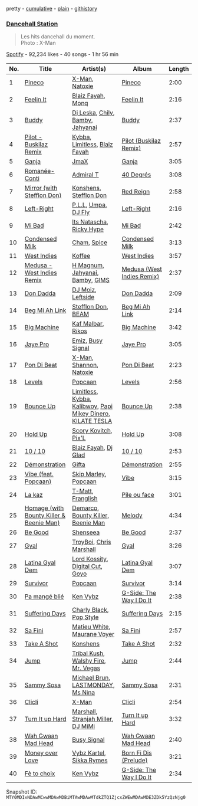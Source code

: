 pretty - [cumulative](/playlists/cumulative/37i9dQZF1DX9QYRS3EMTFh.md) - [plain](/playlists/plain/37i9dQZF1DX9QYRS3EMTFh) - [githistory](https://github.githistory.xyz/mackorone/spotify-playlist-archive/blob/main/playlists/plain/37i9dQZF1DX9QYRS3EMTFh)

### [Dancehall Station](https://open.spotify.com/playlist/37i9dQZF1DX9QYRS3EMTFh)

> Les hits dancehall du moment.<br/>Photo : X\-Man

[Spotify](https://open.spotify.com/user/spotify) - 92,234 likes - 40 songs - 1 hr 56 min

| No. | Title | Artist(s) | Album | Length |
|---|---|---|---|---|
| 1 | [Pineco](https://open.spotify.com/track/4qDJJtpkWQae89a2P7qb90) | [X\-Man](https://open.spotify.com/artist/4VYr2jD1AzhmEyT2L8xTg4), [Natoxie](https://open.spotify.com/artist/1Wqloe5S1i29Ff7YiWg0x5) | [Pineco](https://open.spotify.com/album/5QxDlcE9AY037BkfvJfLfm) | 2:00 |
| 2 | [Feelin It](https://open.spotify.com/track/1PWMtnBP2q2cLH9Hgo5Zw9) | [Blaiz Fayah](https://open.spotify.com/artist/2WyypmYjOdaXg0bXDP67j7), [Monq](https://open.spotify.com/artist/1rJlC9RjWWeFaz8UpFKnrs) | [Feelin It](https://open.spotify.com/album/2VZo9jLksnJRf8HDn7vvkJ) | 2:16 |
| 3 | [Buddy](https://open.spotify.com/track/4T8NIH0KF7vKiNUtOhqJ2d) | [Dj Leska](https://open.spotify.com/artist/6CSKMBCeQhddsPL63zvDhX), [Chily](https://open.spotify.com/artist/0mnNM5o7vtxo3ivC7Tmoah), [Bamby](https://open.spotify.com/artist/1fuooeJa0UywkC89lN5tl6), [Jahyanai](https://open.spotify.com/artist/09FXva53dWku8Gu5N73rR8) | [Buddy](https://open.spotify.com/album/1Z9QBNnfFvtRIJZqwRBd6R) | 2:37 |
| 4 | [Pilot \- Buskilaz Remix](https://open.spotify.com/track/2Ig0TzxuXwelRbjRE5bRJU) | [Kybba](https://open.spotify.com/artist/5I8OAPN5jY1wvHwpnsRRsA), [Limitless](https://open.spotify.com/artist/4ufyMlueg4tz0JcKNQFHCz), [Blaiz Fayah](https://open.spotify.com/artist/2WyypmYjOdaXg0bXDP67j7) | [Pilot \(Buskilaz Remix\)](https://open.spotify.com/album/4IV5r5ibOJSPw1OTlv6xAV) | 2:57 |
| 5 | [Ganja](https://open.spotify.com/track/5Gv89SZih6lHvHpKB1mIhU) | [JmaX](https://open.spotify.com/artist/1bUDh0j68XndR1nE47FjJV) | [Ganja](https://open.spotify.com/album/11W6IsmcsFkOYe54sTRMBf) | 3:05 |
| 6 | [Romanée\-Conti](https://open.spotify.com/track/7uEZPVcmsp8IorKznZGH8w) | [Admiral T](https://open.spotify.com/artist/4TEnXYHvYwoMopWqxeAnTE) | [40 Degrés](https://open.spotify.com/album/1ArULogB9AudyVxXTLvFRq) | 3:08 |
| 7 | [Mirror \(with Stefflon Don\)](https://open.spotify.com/track/76B2JYQBtJIpL36FUvN3rJ) | [Konshens](https://open.spotify.com/artist/3nwYsifpwrKmCIpw4i0HDW), [Stefflon Don](https://open.spotify.com/artist/2ExGrw6XpbtUAJHTLtUXUD) | [Red Reign](https://open.spotify.com/album/4N2Gz4nIXmshjeFSxUhWBz) | 2:58 |
| 8 | [Left\-Right](https://open.spotify.com/track/6zsckO37GEyxy3RtBIv47A) | [P.L.L](https://open.spotify.com/artist/13RiaFe3XEZ4jw8t6YRquf), [Umpa](https://open.spotify.com/artist/0JrChRig4ROmK0AqwZsXXq), [DJ Fly](https://open.spotify.com/artist/03x4T2MRxtCgaGZUGufEQd) | [Left\-Right](https://open.spotify.com/album/09pzat2S8L0CGW53onMIn4) | 2:16 |
| 9 | [Mi Bad](https://open.spotify.com/track/7E9LkIbNwOdTtO5VVKEKCe) | [Its Natascha](https://open.spotify.com/artist/6r5nslEUXZRMW9qpxKvxV6), [Ricky Hype](https://open.spotify.com/artist/3P3VpRsc7DKghhiREMiuVN) | [Mi Bad](https://open.spotify.com/album/1LwTiebowCGjUbVpOsn2rx) | 2:42 |
| 10 | [Condensed Milk](https://open.spotify.com/track/0vdsBH9VEZnOaFRzz0wYQP) | [Cham](https://open.spotify.com/artist/5G8IlDlnPQPN4YmtJ6NDxK), [Spice](https://open.spotify.com/artist/0wEvWMQRqaXcgnrZv6KtyL) | [Condensed Milk](https://open.spotify.com/album/7lk8DbGwZWNkHcNPg9cFUQ) | 3:13 |
| 11 | [West Indies](https://open.spotify.com/track/6GbvWYsT5sWXYgo8Bw6HPE) | [Koffee](https://open.spotify.com/artist/1gWjcmBsveEYMxOZ0VRi32) | [West Indies](https://open.spotify.com/album/0JQXq0ZM0Nugq7QISjEDAq) | 3:57 |
| 12 | [Medusa \- West Indies Remix](https://open.spotify.com/track/4U3vSywHIpTC5G4g7FzPYb) | [H Magnum](https://open.spotify.com/artist/63hFhXYW3r2q8uW2Rf3LUw), [Jahyanai](https://open.spotify.com/artist/09FXva53dWku8Gu5N73rR8), [Bamby](https://open.spotify.com/artist/1fuooeJa0UywkC89lN5tl6), [GIMS](https://open.spotify.com/artist/0GOx72r5AAEKRGQFn3xqXK) | [Medusa \(West Indies Remix\)](https://open.spotify.com/album/4iNvouonsS1toGeIg6WNce) | 2:37 |
| 13 | [Don Dadda](https://open.spotify.com/track/211zeYpya3uYHNlFzTKc9v) | [DJ Moiz](https://open.spotify.com/artist/5cjU6BX3PuLO7f510Fa65P), [Leftside](https://open.spotify.com/artist/187qoiisjzqvj3wsBWLotr) | [Don Dadda](https://open.spotify.com/album/3dDGAjup8cc6F4Kx6VxzjE) | 2:09 |
| 14 | [Beg Mi Ah Link](https://open.spotify.com/track/7FQb9eUgaoXjnWm6PeP6r0) | [Stefflon Don](https://open.spotify.com/artist/2ExGrw6XpbtUAJHTLtUXUD), [BEAM](https://open.spotify.com/artist/46MWeeHNVMYRIIofQBEX98) | [Beg Mi Ah Link](https://open.spotify.com/album/2R7XqOHZr058boBNoSXRA5) | 2:14 |
| 15 | [Big Machine](https://open.spotify.com/track/6T7OjZ8G5WYiCdWYPTInb6) | [Kaf Malbar](https://open.spotify.com/artist/1id4EoPVo5qfzdP5gMf5U3), [Rikos](https://open.spotify.com/artist/78LEIZgEmSsw4BsrPKMto5) | [Big Machine](https://open.spotify.com/album/4TqK6M5ZV0ASYoubCujjjr) | 3:42 |
| 16 | [Jaye Pro](https://open.spotify.com/track/21CmrXsUPT0BRGbix3so9W) | [Emiz](https://open.spotify.com/artist/5wSqreQKzZ2rqPJLyreo1t), [Busy Signal](https://open.spotify.com/artist/4RfTXjK9aiiIKDaKUHpL57) | [Jaye Pro](https://open.spotify.com/album/5MO2uVCYxhcCbRD2L1yRtj) | 3:05 |
| 17 | [Pon Di Beat](https://open.spotify.com/track/30Q6BTivJVln9DT3rzgXtV) | [X\-Man](https://open.spotify.com/artist/4VYr2jD1AzhmEyT2L8xTg4), [Shannon](https://open.spotify.com/artist/3hi7ew4Y6Lr9lWS1E3lDBX), [Natoxie](https://open.spotify.com/artist/1Wqloe5S1i29Ff7YiWg0x5) | [Pon Di Beat](https://open.spotify.com/album/4it22JeYeXICGnTR0MwgTv) | 2:23 |
| 18 | [Levels](https://open.spotify.com/track/1rfANUAbPjPZhRUIz5uj7h) | [Popcaan](https://open.spotify.com/artist/62DmErcU7dqZbJaDqwsqzR) | [Levels](https://open.spotify.com/album/4eSSKHuHQj7SaH45cPSrSk) | 2:56 |
| 19 | [Bounce Up](https://open.spotify.com/track/6blSHPDP98arokK4SXvZT0) | [Limitless](https://open.spotify.com/artist/4ufyMlueg4tz0JcKNQFHCz), [Kybba](https://open.spotify.com/artist/5I8OAPN5jY1wvHwpnsRRsA), [Kalibwoy](https://open.spotify.com/artist/3xhksfxjNLUAyxUdijvk4x), [Papi Mikey Dinero](https://open.spotify.com/artist/1ZzkltVaZc6BPQ9tluPtGi), [KILATE TESLA](https://open.spotify.com/artist/3aO2Q4cXKGxsh87bX4Oavo) | [Bounce Up](https://open.spotify.com/album/2DMaefc4W5AgIQFr9zfYMP) | 2:38 |
| 20 | [Hold Up](https://open.spotify.com/track/0M2gaIN2tYkcaf8Kay1gH6) | [Scory Kovitch](https://open.spotify.com/artist/2nzTQ304dMho2rPgMhPXq8), [Pix'L](https://open.spotify.com/artist/3cDIf3HM6LGZYUKQJZbHFA) | [Hold Up](https://open.spotify.com/album/4ufbGNZeu8FpVeErC3IaCG) | 3:08 |
| 21 | [10 / 10](https://open.spotify.com/track/2YB3aHdfTB6SZpYp1iBCfI) | [Blaiz Fayah](https://open.spotify.com/artist/2WyypmYjOdaXg0bXDP67j7), [Dj Glad](https://open.spotify.com/artist/0gjAAo7BlTd5MmP7qvIQLe) | [10 / 10](https://open.spotify.com/album/4YUT7LYDMFCxtE9v1q93EQ) | 2:53 |
| 22 | [Démonstration](https://open.spotify.com/track/1hRCUh4TNlhRWArnbHFkCM) | [Gifta](https://open.spotify.com/artist/6wuOpQpXXEcI7kE8J9HIMb) | [Démonstration](https://open.spotify.com/album/50ynlIGQ3v3b54GIJPqfet) | 2:55 |
| 23 | [Vibe \(feat\. Popcaan\)](https://open.spotify.com/track/4VFk3eto9JaRlOQokHWZZB) | [Skip Marley](https://open.spotify.com/artist/4ryoUS0W8qXokfMxrlJt6O), [Popcaan](https://open.spotify.com/artist/62DmErcU7dqZbJaDqwsqzR) | [Vibe](https://open.spotify.com/album/4vY5bGXeYLqW2gQqADFMty) | 3:15 |
| 24 | [La kaz](https://open.spotify.com/track/0WN7R8uGTWMD8vUc3OPjNL) | [T\-Matt](https://open.spotify.com/artist/4TBNXLrjYTkQKZ88FFU2cm), [Franglish](https://open.spotify.com/artist/4uJNQGa3L2frXDxwgouTIw) | [Pile ou face](https://open.spotify.com/album/30uK7YfItZMEmgs9rLUQYf) | 3:01 |
| 25 | [Homage \(with Bounty Killer & Beenie Man\)](https://open.spotify.com/track/45kfR9khOdrErDdLl6BTet) | [Demarco](https://open.spotify.com/artist/0af5VM6xubf8EXKvoG35x6), [Bounty Killer](https://open.spotify.com/artist/6UuT0BJZ9vF8Y1sxXnJl2s), [Beenie Man](https://open.spotify.com/artist/4L3GTE04bW5N7azA9QPhjA) | [Melody](https://open.spotify.com/album/3oXVoYCkJbjZE632mfnSG7) | 4:34 |
| 26 | [Be Good](https://open.spotify.com/track/1jZQeKeIvYZfuH9nXIRag4) | [Shenseea](https://open.spotify.com/artist/1OFOShsIbhy1l5x73yuVyB) | [Be Good](https://open.spotify.com/album/2PEorn33CYUgsCdllVw0m6) | 2:37 |
| 27 | [Gyal](https://open.spotify.com/track/2odt4OCv36oktmC8wknahJ) | [TroyBoi](https://open.spotify.com/artist/0tvpihdAsKiNnP6sWS3jUI), [Chris Marshall](https://open.spotify.com/artist/1Jt3lGxY5pqiWrh3cyIgwy) | [Gyal](https://open.spotify.com/album/5RqvSKNJU3VK8UXHyBrHT7) | 3:26 |
| 28 | [Latina Gyal Dem](https://open.spotify.com/track/0b4bFD5AHe2fT6mMQlzyd9) | [Lord Kossity](https://open.spotify.com/artist/5QWxhSb2qupA3pNE3X6VpM), [Digital Cut](https://open.spotify.com/artist/1weuKGa08rOPGVUcMaPvfd), [Goyo](https://open.spotify.com/artist/2ECiXSK7umi1luAaQyrCUX) | [Latina Gyal Dem](https://open.spotify.com/album/3iq3KUCeo0VgyhPj818uLg) | 3:07 |
| 29 | [Survivor](https://open.spotify.com/track/0XkxmhfIChUxKIsoVI6NUv) | [Popcaan](https://open.spotify.com/artist/62DmErcU7dqZbJaDqwsqzR) | [Survivor](https://open.spotify.com/album/1Ow69nW0k1iE4JqrjngpBb) | 3:14 |
| 30 | [Pa mangé blié](https://open.spotify.com/track/5qIfWnn2PZ18z3wcDYEXmB) | [Ken Vybz](https://open.spotify.com/artist/0eomtAhpoAMBnsns4DwGCp) | [G\-Side: The Way I Do It](https://open.spotify.com/album/0JJ9srPt1oHSwQrfMDWFCe) | 2:38 |
| 31 | [Suffering Days](https://open.spotify.com/track/72dpxZuTHoyVqt6CUBgSog) | [Charly Black](https://open.spotify.com/artist/5sK8BsvyDl4TFA6KaBf8or), [Pop Style](https://open.spotify.com/artist/5pzWFizoqhuhkImntBH12H) | [Suffering Days](https://open.spotify.com/album/3kdctcGAqj1STmWJfEqgmw) | 2:15 |
| 32 | [Sa Fini](https://open.spotify.com/track/6gcYsMHdjVZCjMdwTb49BX) | [Matieu White](https://open.spotify.com/artist/5sMW0JQcC3IVmpZ7nr0Wh9), [Maurane Voyer](https://open.spotify.com/artist/6Lm6gwG8tJd3cvUL9he351) | [Sa Fini](https://open.spotify.com/album/4ilXuF3Rn1UoUJmb0BiiW8) | 2:57 |
| 33 | [Take A Shot](https://open.spotify.com/track/1ZwB1v284TPLEc6IU6O01O) | [Konshens](https://open.spotify.com/artist/3nwYsifpwrKmCIpw4i0HDW) | [Take A Shot](https://open.spotify.com/album/4q3SkgQNK3BMwEOjFULRql) | 2:32 |
| 34 | [Jump](https://open.spotify.com/track/17XrYSj0BRRZDoQPg4eROC) | [Tribal Kush](https://open.spotify.com/artist/7fr6F0dEvfSoZW3fJ5fvUD), [Walshy Fire](https://open.spotify.com/artist/3yJLZoq3Ra2VmSW5teVgih), [Mr\. Vegas](https://open.spotify.com/artist/1pmixngtBJleMrGUG5o8DE) | [Jump](https://open.spotify.com/album/0bY72Hneo3IVkXmImWoca5) | 2:44 |
| 35 | [Sammy Sosa](https://open.spotify.com/track/085w8MDcFkxBi1yZ0frfUr) | [Michael Brun](https://open.spotify.com/artist/1HcAkAeL4xf02wzAnl7mIV), [LASTMONDAY](https://open.spotify.com/artist/7x3VJT4Tm32G8l0fquiayN), [Ms Nina](https://open.spotify.com/artist/43Hr2FjhVehkROIIEb7EfQ) | [Sammy Sosa](https://open.spotify.com/album/2Q7DoT2zK1cBY0MLvCdNjp) | 2:31 |
| 36 | [Clicli](https://open.spotify.com/track/4Ybp2JxZFhAAZSwrMTWuiG) | [X\-Man](https://open.spotify.com/artist/4VYr2jD1AzhmEyT2L8xTg4) | [Clicli](https://open.spotify.com/album/3LpYLnk2KFLdJNw2A09TK4) | 2:54 |
| 37 | [Turn It up Hard](https://open.spotify.com/track/74r7MXeF0CtyuPOTJmpwTl) | [Marshall](https://open.spotify.com/artist/3PVXeZI5d2zsKUDjmxOKtM), [Stranjah Miller](https://open.spotify.com/artist/4dUkMc4aMkg2r5JAEs82xS), [DJ MiMi](https://open.spotify.com/artist/0nM2p46IFFB8f3NQxspjG5) | [Turn It up Hard](https://open.spotify.com/album/12TYrKbKnaYn09zrpcECSL) | 3:32 |
| 38 | [Wah Gwaan Mad Head](https://open.spotify.com/track/5bgkyfJDDw6QkoKLerBJIs) | [Busy Signal](https://open.spotify.com/artist/4RfTXjK9aiiIKDaKUHpL57) | [Wah Gwaan Mad Head](https://open.spotify.com/album/6YiVNooz0FNFpF6WLsTqv0) | 2:40 |
| 39 | [Money over Love](https://open.spotify.com/track/24qlO5kDu4h9ap6mCFF1vj) | [Vybz Kartel](https://open.spotify.com/artist/2NUz5P42WqkxilbI8ocN76), [Sikka Rymes](https://open.spotify.com/artist/0BDiVDhMNHA8WcxKxEbBjr) | [Born Fi Dis \(Prelude\)](https://open.spotify.com/album/3IOJe8ibR9njr5z1YNI9pH) | 3:21 |
| 40 | [Fè to choix](https://open.spotify.com/track/4uTUPgwlmnXJ25m5aJjMLh) | [Ken Vybz](https://open.spotify.com/artist/0eomtAhpoAMBnsns4DwGCp) | [G\-Side: The Way I Do It](https://open.spotify.com/album/0JJ9srPt1oHSwQrfMDWFCe) | 2:34 |

Snapshot ID: `MTY0MDIxNDAwMCwwMDAwMDBiMTAwMDAwMTdkZTQ1ZjcxZWEwMDAwMDE3ZDk5YzQzNjg0`